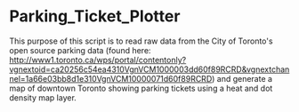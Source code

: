 # Parking_Ticket_Plotter

This purpose of this script is to read raw data from the City of Toronto's open source parking data (found here: http://www1.toronto.ca/wps/portal/contentonly?vgnextoid=ca20256c54ea4310VgnVCM1000003dd60f89RCRD&vgnextchannel=1a66e03bb8d1e310VgnVCM10000071d60f89RCRD) and generate a map of downtown Toronto showing parking tickets using a heat and dot density map layer.
